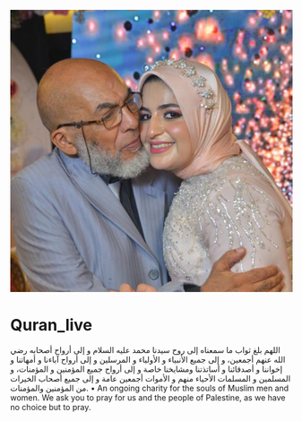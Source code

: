 ![](https://github.com/sadkaa/m/blob/main/images/logo.png.jpg)
# Quran_live
 اللهم بلغ ثواب ما سمعناه إلى روح سيدنا محمد عليه السلام و إلى أرواح أصحابه رضي الله عنهم أجمعين، و إلى جميع الأنبياء و الأولياء و المرسلين و إلى أرواح آباءنا و أمهاتنا و إخواننا و أصدقائنا و أساتذتنا ومشايخنا خاصة و إلى أرواح جميع المؤمنين و المؤمنات، و المسلمين و المسلمات الأحياء منهم و الأموات أجمعين عامة و إلى جميع أصحاب الخيرات من المؤمنين والمؤمنات.
• An ongoing charity for the souls of Muslim men and women. We ask you to pray for us and the people of Palestine, as we have no choice but to pray.
